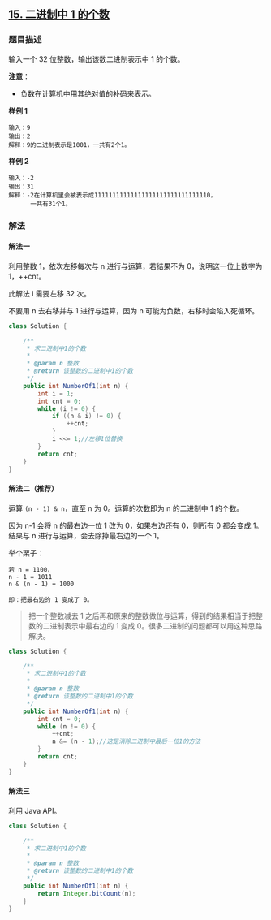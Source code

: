 ## [15. 二进制中 1 的个数](https://leetcode.cn/problems/er-jin-zhi-zhong-1de-ge-shu-lcof/)


### 题目描述

输入一个 32 位整数，输出该数二进制表示中 1 的个数。

**注意**：

- 负数在计算机中用其绝对值的补码来表示。

**样例 1**

```
输入：9
输出：2
解释：9的二进制表示是1001，一共有2个1。
```

**样例 2**

```
输入：-2
输出：31
解释：-2在计算机里会被表示成11111111111111111111111111111110，
      一共有31个1。
```

### 解法

#### 解法一

利用整数 1，依次左移每次与 n 进行与运算，若结果不为 0，说明这一位上数字为 1，++cnt。

此解法 i 需要左移 32 次。

不要用 n 去右移并与 1 进行与运算，因为 n 可能为负数，右移时会陷入死循环。

```java
class Solution {

    /**
     * 求二进制中1的个数
     *
     * @param n 整数
     * @return 该整数的二进制中1的个数
     */
    public int NumberOf1(int n) {
        int i = 1;
        int cnt = 0;
        while (i != 0) {
            if ((n & i) != 0) {
                ++cnt;
            }
            i <<= 1;//左移1位替换
        }
        return cnt;
    }
}
```

#### 解法二（推荐）

运算 `(n - 1) & n`，直至 n 为 0。运算的次数即为 n 的二进制中 1 的个数。

因为 n-1 会将 n 的最右边一位 1 改为 0，如果右边还有 0，则所有 0 都会变成 1。结果与 n 进行与运算，会去除掉最右边的一个 1。

举个栗子：

```
若 n = 1100，
n - 1 = 1011
n & (n - 1) = 1000

即：把最右边的 1 变成了 0。
```

> 把一个整数减去 1 之后再和原来的整数做位与运算，得到的结果相当于把整数的二进制表示中最右边的 1 变成 0。很多二进制的问题都可以用这种思路解决。

```java
class Solution {

    /**
     * 求二进制中1的个数
     *
     * @param n 整数
     * @return 该整数的二进制中1的个数
     */
    public int NumberOf1(int n) {
        int cnt = 0;
        while (n != 0) {
            ++cnt;
            n &= (n - 1);//这是消除二进制中最后一位1的方法
        }
        return cnt;
    }
}
```


#### 解法三

利用 Java API。

```java
class Solution {

    /**
     * 求二进制中1的个数
     *
     * @param n 整数
     * @return 该整数的二进制中1的个数
     */
    public int NumberOf1(int n) {
        return Integer.bitCount(n);
    }
}
```
